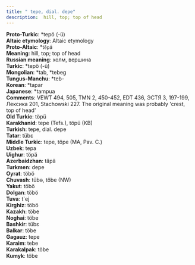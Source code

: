 ```yaml
---
title: " tepe, dial. depe"
description:  hill, top; top of head
---
```


<strong>Proto-Turkic</strong>:  *tepö (-ü)<br>
<strong>Altaic etymology</strong>:  Altaic etymology<br>
<strong> Proto-Altaic</strong>:  *t`ĕp`á<br>
<strong>Meaning</strong>:  hill, top; top of head<br>
<strong>Russian meaning</strong>:  холм, вершина<br>
<strong>Turkic</strong>:  *tepö (-ü)<br>
<strong>Mongolian</strong>:  *tab, *tebeg<br>
<strong>Tungus-Manchu</strong>:  *teb-<br>
<strong>Korean</strong>:  *tapar<br>
<strong>Japanese</strong>:  *tampua<br>
<strong>Comments</strong>:  VEWT 494, 505, TMN 2, 450-452, EDT 436, ЭСТЯ 3, 197-199, Лексика 201, Stachowski 227. The original meaning was probably 'crest, top of head'<br>
<strong>Old Turkic</strong>:  töpü<br>
<strong>Karakhanid</strong>:  tepe (Tefs.), töpü (KB)<br>
<strong>Turkish</strong>:  tepe, dial. depe<br>
<strong>Tatar</strong>:  tübɛ<br>
<strong>Middle Turkic</strong>:  tepe, töpe (MA, Pav. C.)<br>
<strong>Uzbek</strong>:  tepa<br>
<strong>Uighur</strong>:  töpä<br>
<strong>Azerbaidzhan</strong>:  täpä<br>
<strong>Turkmen</strong>:  depe<br>
<strong>Oyrat</strong>:  töbö<br>
<strong>Chuvash</strong>:  tübǝ, töbe (NW)<br>
<strong>Yakut</strong>:  töbö<br>
<strong>Dolgan</strong>:  töbö<br>
<strong>Tuva</strong>:  t`ej<br>
<strong>Kirghiz</strong>:  töbö<br>
<strong>Kazakh</strong>:  töbe<br>
<strong>Noghai</strong>:  töbe<br>
<strong>Bashkir</strong>:  tübɛ<br>
<strong>Balkar</strong>:  töbe<br>
<strong>Gagauz</strong>:  tepe<br>
<strong>Karaim</strong>:  tebe<br>
<strong>Karakalpak</strong>:  töbe<br>
<strong>Kumyk</strong>:  töbe<br>


